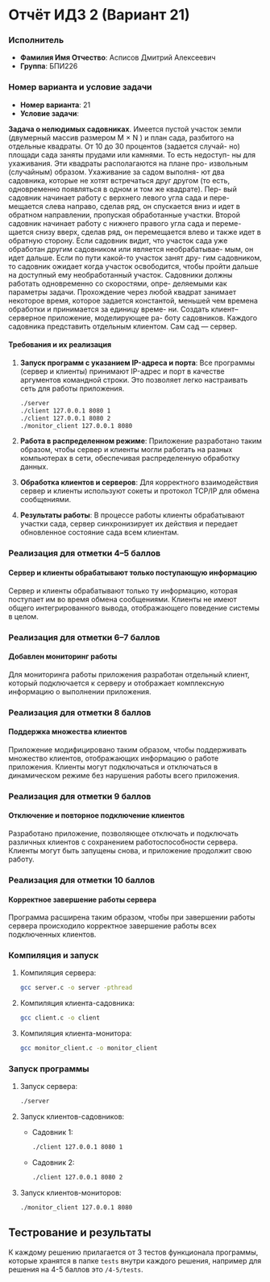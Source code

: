 # Отчёт  ИДЗ 2 (Вариант 21)

### Исполнитель
- **Фамилия Имя Отчество**: Асписов Дмитрий Алексеевич
- **Группа**: БПИ226

### Номер варианта и условие задачи
- **Номер варианта**: 21
- **Условие задачи**: 

**Задача о нелюдимых садовниках**. Имеется пустой участок земли (двумерный массив размером M × N ) и план сада, разбитого на отдельные квадраты. От 10 до 30 процентов (задается случай- но) площади сада заняты прудами или камнями. То есть недоступ- ны для ухаживания. Эти квадраты располагаются на плане про- извольным (случайным) образом. Ухаживание за садом выполня- ют два садовника, которые не хотят встречаться друг другом (то есть, одновременно появляться в одном и том же квадрате). Пер- вый садовник начинает работу с верхнего левого угла сада и пере- мещается слева направо, сделав ряд, он спускается вниз и идет в обратном направлении, пропуская обработанные участки. Второй садовник начинает работу с нижнего правого угла сада и переме- щается снизу вверх, сделав ряд, он перемещается влево и также идет в обратную сторону. Если садовник видит, что участок сада уже обработан другим садовником или является необрабатывае- мым, он идет дальше. Если по пути какой-то участок занят дру- гим садовником, то садовник ожидает когда участок освободится, чтобы пройти дальше на доступный ему необработанный участок. Садовники должны работать одновременно со скоростями, опре- деляемыми как параметры задачи. Прохождение через любой квадрат занимает некоторое время, которое задается константой, меньшей чем времена обработки и принимается за единицу време- ни.
Создать клиент–серверное приложение, моделирующее ра- боту садовников.
Каждого садовника представить отдельным клиентом. Сам сад — сервер.

#### Требования и их реализация

1. **Запуск программ с указанием IP-адреса и порта**: 
   Все программы (сервер и клиенты) принимают IP-адрес и порт в качестве аргументов командной строки. Это позволяет легко настраивать сеть для работы приложения.
   ```sh
   ./server
   ./client 127.0.0.1 8080 1
   ./client 127.0.0.1 8080 2
   ./monitor_client 127.0.0.1 8080
   ```

2. **Работа в распределенном режиме**:
   Приложение разработано таким образом, чтобы сервер и клиенты могли работать на разных компьютерах в сети, обеспечивая распределенную обработку данных.

3. **Обработка клиентов и серверов**:
   Для корректного взаимодействия сервер и клиенты используют сокеты и протокол TCP/IP для обмена сообщениями.

4. **Результаты работы**:
   В процессе работы клиенты обрабатывают участки сада, сервер синхронизирует их действия и передает обновленное состояние сада всем клиентам. 

### Реализация для отметки 4–5 баллов

#### Сервер и клиенты обрабатывают только поступающую информацию

Сервер и клиенты обрабатывают только ту информацию, которая поступает им во время обмена сообщениями. Клиенты не имеют общего интегрированного вывода, отображающего поведение системы в целом. 

### Реализация для отметки 6–7 баллов

#### Добавлен мониторинг работы

Для мониторинга работы приложения разработан отдельный клиент, который подключается к серверу и отображает комплексную информацию о выполнении приложения. 

### Реализация для отметки 8 баллов

#### Поддержка множества клиентов

Приложение модифицировано таким образом, чтобы поддерживать множество клиентов, отображающих информацию о работе приложения. Клиенты могут подключаться и отключаться в динамическом режиме без нарушения работы всего приложения.

### Реализация для отметки 9 баллов

#### Отключение и повторное подключение клиентов

Разработано приложение, позволяющее отключать и подключать различных клиентов с сохранением работоспособности сервера. Клиенты могут быть запущены снова, и приложение продолжит свою работу.

### Реализация для отметки 10 баллов

#### Корректное завершение работы сервера

Программа расширена таким образом, чтобы при завершении работы сервера происходило корректное завершение работы всех подключенных клиентов. 

### Компиляция и запуск

1. Компиляция сервера:
    ```sh
    gcc server.c -o server -pthread
    ```

2. Компиляция клиента-садовника:
    ```sh
    gcc client.c -o client
    ```

3. Компиляция клиента-монитора:
    ```sh
    gcc monitor_client.c -o monitor_client
    ```

### Запуск программы

1. Запуск сервера:
    ```sh
    ./server
    ```

2. Запуск клиентов-садовников:
    - Садовник 1:
      ```sh
      ./client 127.0.0.1 8080 1
      ```
    - Садовник 2:
      ```sh
      ./client 127.0.0.1 8080 2
      ```

3. Запуск клиентов-мониторов:
    ```sh
    ./monitor_client 127.0.0.1 8080
    ```

## Тестрование и результаты
К каждому решению прилагается от 3 тестов функционала программы, которые хранятся в папке `tests` внутри каждого решения, например для решения на 4-5 баллов это `/4-5/tests`.